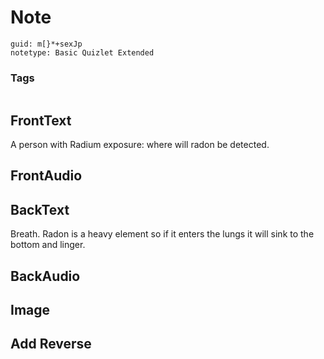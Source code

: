 # Note
```
guid: m[}*+sexJp
notetype: Basic Quizlet Extended
```

### Tags
```
```

## FrontText
A person with Radium exposure: where will radon be detected.

## FrontAudio


## BackText
Breath. Radon is a heavy element so if it enters the lungs it will sink to the bottom and linger.

## BackAudio


## Image


## Add Reverse

